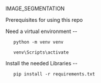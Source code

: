IMAGE_SEGMENTATION


Prerequisites for using this repo

Need a virtual environment -- 
       
       python -m venv venv
       
       venv\Scripts\activate


Install the needed Libraries --
       
       
       pip install -r requirements.txt

       
